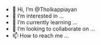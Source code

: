 - 👋 Hi, I’m @Tholkappiayan
- 👀 I’m interested in ...
- 🌱 I’m currently learning ...
- 💞️ I’m looking to collaborate on ...
- 📫 How to reach me ...

<!---
Tholkappiayan/Tholkappiayan is a ✨ special ✨ repository because its `README.md` (this file) appears on your GitHub profile.
You can click the Preview link to take a look at your changes.
--->
